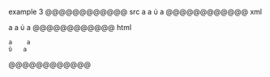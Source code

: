 example 3
@@@@@@@@@@@@ src
    a	a
    ὐ	a
@@@@@@@@@@@@ xml
<?xml version="1.0" encoding="UTF-8"?>
<!DOCTYPE document SYSTEM "CommonMark.dtd">
<document xmlns="http://commonmark.org/xml/1.0">
  <code_block>a	a
ὐ	a
</code_block>
</document>
@@@@@@@@@@@@ html
<pre><code>a	a
ὐ	a
</code></pre>
@@@@@@@@@@@@
